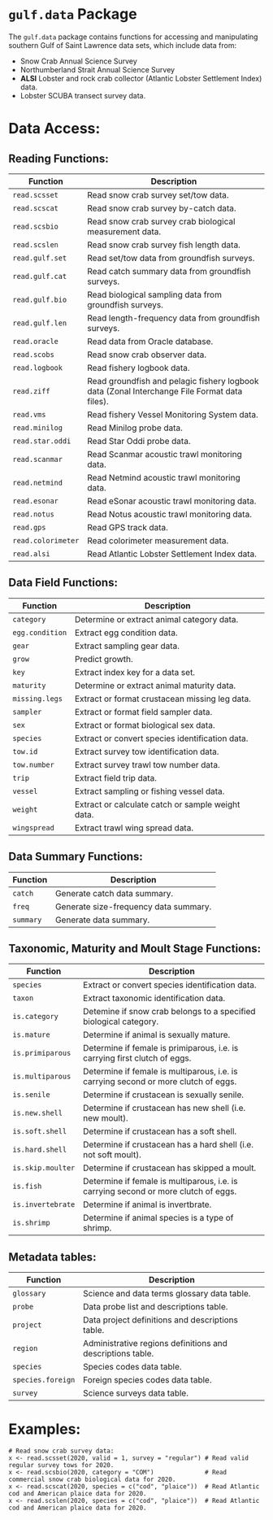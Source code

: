 # `gulf.data` Package

The `gulf.data` package contains functions for accessing and manipulating southern Gulf of Saint Lawrence data sets, which include data from:
  - Snow Crab Annual Science Survey
  - Northumberland Strait Annual Science Survey
  - **ALSI** Lobster and rock crab collector (Atlantic Lobster Settlement Index) data.
  - Lobster SCUBA transect survey data.

# Data Access:

## Reading Functions:

Function           | Description
------------------ | --------------------------------------------------
`read.scsset`      | Read snow crab survey set/tow data.
`read.scscat`      | Read snow crab survey by-catch data.
`read.scsbio`      | Read snow crab survey crab biological measurement data.
`read.scslen`      | Read snow crab survey fish length data.
`read.gulf.set`    | Read set/tow data from groundfish surveys.
`read.gulf.cat`    | Read catch summary data from groundfish surveys.
`read.gulf.bio`    | Read biological sampling data from groundfish surveys.
`read.gulf.len`    | Read length-frequency data from groundfish surveys.
`read.oracle`      | Read data from Oracle database.
`read.scobs`       | Read snow crab observer data.
`read.logbook`     | Read fishery logbook data.
`read.ziff`        | Read groundfish and pelagic fishery logbook data (Zonal Interchange File Format data files).
`read.vms`         | Read fishery Vessel Monitoring System data.
`read.minilog`     | Read Minilog probe data.
`read.star.oddi`   | Read Star Oddi probe data.
`read.scanmar`     | Read Scanmar acoustic trawl monitoring data.
`read.netmind`     | Read Netmind acoustic trawl monitoring data.
`read.esonar`      | Read eSonar acoustic trawl monitoring data.
`read.notus`       | Read Notus acoustic trawl monitoring data.
`read.gps`         | Read GPS track data.
`read.colorimeter` | Read colorimeter measurement data.
`read.alsi`        | Read Atlantic Lobster Settlement Index data.

## Data Field Functions:

Function           | Description
------------------ | --------------------------------------------------
`category`         | Determine or extract animal category data.
`egg.condition`    | Extract egg condition data.
`gear`             | Extract sampling gear data. 
`grow`             | Predict growth.
`key`              | Extract index key for a data set.
`maturity`         | Determine or extract animal maturity data.
`missing.legs`     | Extract or format crustacean missing leg data.
`sampler`          | Extract or format field sampler data. 
`sex`              | Extract or format biological sex data. 
`species`          | Extract or convert species identification data. 
`tow.id`           | Extract survey tow identification data.
`tow.number`       | Extract survey trawl tow number data.
`trip`             | Extract field trip data. 
`vessel`           | Extract sampling or fishing vessel data.
`weight`           | Extract or calculate catch or sample weight data. 
`wingspread`       | Extract trawl wing spread data.

## Data Summary Functions:

Function           | Description
------------------ | --------------------------------------------------
`catch`            | Generate catch data summary. 
`freq`             | Generate size-frequency data summary.
`summary`          | Generate data summary.

## Taxonomic, Maturity and Moult Stage Functions:

Function           | Description
------------------ | ------------------------------------------------------------------------------------
`species`          | Extract or convert species identification data. 
`taxon`            | Extract taxonomic identification data. 
`is.category`      | Detemine if snow crab belongs to a specified biological category.
`is.mature`        | Determine if animal is sexually mature.
`is.primiparous`   | Determine if female is primiparous, i.e. is carrying first clutch of eggs.
`is.multiparous`   | Determine if female is multiparous, i.e. is carrying second or more clutch of eggs.
`is.senile`        | Determine if crustacean is sexually senile.
`is.new.shell`     | Determine if crustacean has new shell (i.e. new moult). 
`is.soft.shell`    | Determine if crustacean has a soft shell. 
`is.hard.shell`    | Determine if crustacean has a hard shell (i.e. not soft moult). 
`is.skip.moulter`  | Determine if crustacean has skipped a moult. 
`is.fish`          | Determine if female is multiparous, i.e. is carrying second or more clutch of eggs.
`is.invertebrate`  | Determine if animal is invertbrate.       
`is.shrimp`        | Determine if animal species is a type of shrimp. 

## Metadata tables:

Function           | Description
------------------ | --------------------------------------------------
`glossary`         | Science and data terms glossary data table.
`probe`            | Data probe list and descriptions table.
`project`          | Data project definitions and descriptions table.
`region`           | Administrative regions definitions and descriptions table.
`species`          | Species codes data table.
`species.foreign`  | Foreign species codes data table.
`survey`           | Science surveys data table.

# Examples:

```
# Read snow crab survey data:
x <- read.scsset(2020, valid = 1, survey = "regular") # Read valid regular survey tows for 2020.
x <- read.scsbio(2020, category = "COM")              # Read commercial snow crab biological data for 2020.
x <- read.scscat(2020, species = c("cod", "plaice"))  # Read Atlantic cod and American plaice data for 2020.
x <- read.scslen(2020, species = c("cod", "plaice"))  # Read Atlantic cod and American plaice data for 2020.
```
  

